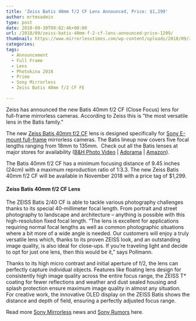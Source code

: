 ```yaml
---
title: 'Zeiss Batis 40mm f/2 CF Lens Announced, Price: $1,299'
author: mrtmsadmin
type: post
date: 2018-09-30T09:02:46+00:00
url: /2018/09/zeiss-batis-40mm-f-2-cf-lens-announced-price-1299/
thumbnail: https://www.mirrorlesstimes.com/wp-content/uploads/2018/09/zeiss-batis-40mm-f-2-cf-lens.jpeg
categories:
tags:
  - Announcement
  - Full Frame
  - Lens
  - Photokina 2018
  - Prime
  - Sony Mirrorless
  - Zeiss Batis 40mm f/2 CF FE

---
```

Zeiss has announced the new Batis 40mm f/2 CF (Close Focus) lens for full-frame mirrorless cameras. According to Zeiss this is “the most versatile lens in the Batis family.”

The new <a href="https://www.dailycameranews.com/tag/zeiss-batis-40mm-f-2-cf-fe/" rel="tag">Zeiss Batis 40mm f/2 CF</a> lens is designed specifically for <a href="https://www.dailycameranews.com/2017/03/best-sony-full-frame-e-mount-lenses/" target="_blank" rel="noopener">Sony E-mount full-frame</a> mirrorless cameras. The Batis lineup now covers five focal lengths ranging from 18mm to 135mm.  Check out all the Batis lenses at major stores for availability (<a href="https://www.bhphotovideo.com/c/search?InitialSearch=yes&N=0&Ntt=zeiss+batis&BI=20175&KBID=14249" target="_new" rel="nofollow" data-wpel-link="external">B&H Photo Video</a> | <a href="https://adorama.evyy.net/c/63923/51926/1036?u=https%3A%2F%2Fwww.adorama.com%2Fl%2F%3Fsearchinfo%3DZeiss%2520Batis" target="_new" rel="nofollow" data-wpel-link="external">Adorama</a> | <a href="https://www.amazon.com/gp/search?ie=UTF8&keywords=Zeiss%20Batis&tag=daicamnew-20" target="_new" rel="nofollow" data-wpel-link="external">Amazon</a>).

The Batis 40mm f/2 CF has a minimum focusing distance of 9.45 inches (24cm) with a maximum reproduction ratio of 1:3.3. The new Zeiss Batis 40mm f/2 CF will be available in November 2018 with a price tag of $1,299.<!--more-->

#### Zeiss Batis 40mm f/2 CF Lens

The ZEISS Batis 2/40 CF is able to tackle various photography challenges thanks to its special 40-millimeter focal length. From portrait and street photography to landscape and architecture – anything is possible with this high-resolution fixed focal length. &#8220;The lens is excellent for applications requiring normal focal lengths as well as common photographic situations where a bit more of a wide angle is needed. Our customers will enjoy a truly versatile lens which, thanks to its proven ZEISS look, and an outstanding image quality, is also ideal for close-ups. If you&#8217;re traveling light and decide to opt for just one lens, then this would be it,&#8221; says Pollmann.

Thanks to its high micro contrast and initial aperture of f/2, the lens can perfectly capture individual objects. Features like floating lens design for consistently high image quality across the entire focus range, the ZEISS T* coating for fewer reflections and weather and dust sealed housing and splash protection ensure maximum image quality in almost any situation. For creative work, the innovative OLED display on the ZEISS Batis shows the distance and depth of field, ensuring a perfectly adjusted focus range.

Read more <a href="https://www.mirrorlesstimes.com/tags/sony-mirrorless/" target="_blank" rel="noopener">Sony Mirrorless</a> news and <a href="https://www.dailycameranews.com/tag/sony-rumors/" target="_blank" rel="noopener">Sony Rumors</a> here.